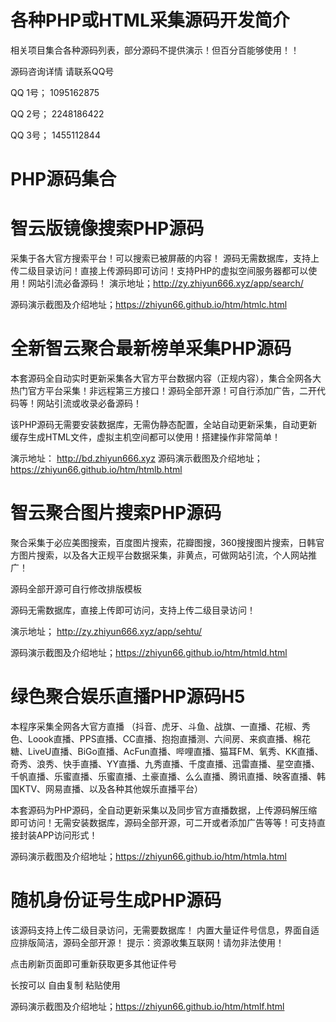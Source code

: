 # 各种PHP或HTML采集源码开发简介
 相关项目集合各种源码列表，部分源码不提供演示！但百分百能够使用！！

 源码咨询详情 请联系QQ号 
 
QQ 1号； 1095162875 

QQ 2号； 2248186422

QQ 3号； 1455112844

# PHP源码集合
# 智云版镜像搜索PHP源码

采集于各大官方搜索平台！可以搜索已被屏蔽的内容！ 源码无需数据库，支持上传二级目录访问！直接上传源码即可访问！支持PHP的虚拟空间服务器都可以使用！网站引流必备源码！
 演示地址；http://zy.zhiyun666.xyz/app/search/
 
源码演示截图及介绍地址；https://zhiyun66.github.io/htm/htmlc.html

 
# 全新智云聚合最新榜单采集PHP源码

本套源码全自动实时更新采集各大官方平台数据内容（正规内容），集合全网各大热门官方平台采集！非远程第三方接口！源码全部开源！可自行添加广告，二开代码等！网站引流或收录必备源码！

该PHP源码无需要安装数据库，无需伪静态配置，全站自动更新采集，自动更新缓存生成HTML文件，虚拟主机空间都可以使用！搭建操作非常简单！

演示地址： http://bd.zhiyun666.xyz
源码演示截图及介绍地址；https://zhiyun66.github.io/htm/htmlb.html


# 智云聚合图片搜索PHP源码

聚合采集于必应美图搜索，百度图片搜索，花瓣图搜，360搜搜图片搜索，日韩官方图片搜索，以及各大正规平台数据采集，非黄点，可做网站引流，个人网站推广！

源码全部开源可自行修改排版模板

源码无需数据库，直接上传即可访问，支持上传二级目录访问！

演示地址； http://zy.zhiyun666.xyz/app/sehtu/

源码演示截图及介绍地址；https://zhiyun66.github.io/htm/htmld.html

# 绿色聚合娱乐直播PHP源码H5
本程序采集全网各大官方直播
（抖音、虎牙、斗鱼、战旗、一直播、花椒、秀色、Loook直播、PPS直播、CC直播、抱抱直播测、六间房、来疯直播、棉花糖、LiveU直播、BiGo直播、AcFun直播、哔哩直播、猫耳FM、氧秀、KK直播、奇秀、浪秀、快手直播、YY直播、九秀直播、千度直播、迅雷直播、星空直播、千帆直播、乐蜜直播、乐蜜直播、土豪直播、么么直播、腾讯直播、映客直播、韩国KTV、网易直播、以及各种其他娱乐直播平台）

本套源码为PHP源码，全自动更新采集以及同步官方直播数据，上传源码解压缩即可访问！无需安装数据库，源码全部开源，可二开或者添加广告等等！可支持直接封装APP访问形式！

源码演示截图及介绍地址；https://zhiyun66.github.io/htm/htmla.html


# 随机身份证号生成PHP源码
该源码支持上传二级目录访问，无需要数据库！
内置大量证件号信息，界面自适应排版简洁，源码全部开源！
提示：资源收集互联网！请勿非法使用！<p>点击刷新页面即可重新获取更多其他证件号<p>长按可以 自由复制 粘贴使用

源码演示截图及介绍地址；https://zhiyun66.github.io/htm/htmlf.html


# 




















